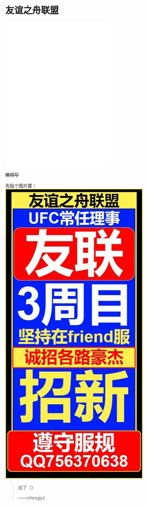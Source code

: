# 友谊之舟联盟

<iframe frameborder="no" border="0" marginwidth="0" marginheight="0" width=330 height=450 src="//music.163.com/outchain/player?type=4&id=984967115&auto=1&height=430"></iframe>

~~懒得写~~

先贴个图片罢：
![友谊之舟联盟宣传图](./picture/YYZZLM.webp)

> 润了（）
> 
> *——chengyz*
